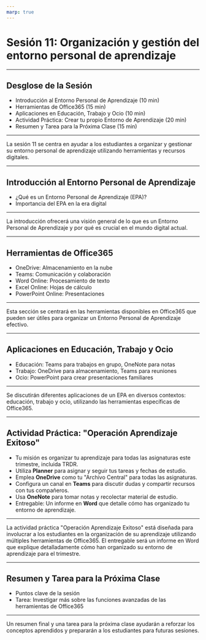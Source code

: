 ```yaml
---
marp: true
---
```


# Sesión 11: Organización y gestión del entorno personal de aprendizaje

---

## Desglose de la Sesión

- Introducción al Entorno Personal de Aprendizaje (10 min)
- Herramientas de Office365 (15 min)
- Aplicaciones en Educación, Trabajo y Ocio (10 min)
- Actividad Práctica: Crear tu propio Entorno de Aprendizaje (20 min)
- Resumen y Tarea para la Próxima Clase (15 min)

---

<!-- notes -->

La sesión 11 se centra en ayudar a los estudiantes a organizar y gestionar su entorno personal de aprendizaje utilizando herramientas y recursos digitales.

---

## Introducción al Entorno Personal de Aprendizaje

- ¿Qué es un Entorno Personal de Aprendizaje (EPA)?
- Importancia del EPA en la era digital

---

<!-- notes -->

La introducción ofrecerá una visión general de lo que es un Entorno Personal de Aprendizaje y por qué es crucial en el mundo digital actual.

---

## Herramientas de Office365

- OneDrive: Almacenamiento en la nube
- Teams: Comunicación y colaboración
- Word Online: Procesamiento de texto
- Excel Online: Hojas de cálculo
- PowerPoint Online: Presentaciones

---

<!-- notes -->

Esta sección se centrará en las herramientas disponibles en Office365 que pueden ser útiles para organizar un Entorno Personal de Aprendizaje efectivo.

---

## Aplicaciones en Educación, Trabajo y Ocio

- Educación: Teams para trabajos en grupo, OneNote para notas
- Trabajo: OneDrive para almacenamiento, Teams para reuniones
- Ocio: PowerPoint para crear presentaciones familiares

---

<!-- notes -->

Se discutirán diferentes aplicaciones de un EPA en diversos contextos: educación, trabajo y ocio, utilizando las herramientas específicas de Office365.

---

## Actividad Práctica: "Operación Aprendizaje Exitoso"

- Tu misión es organizar tu aprendizaje para todas las asignaturas este trimestre, incluida TRDR.
- Utiliza **Planner** para asignar y seguir tus tareas y fechas de estudio.
- Emplea **OneDrive** como tu "Archivo Central" para todas las asignaturas.
- Configura un canal en **Teams** para discutir dudas y compartir recursos con tus compañeros.
- Usa **OneNote** para tomar notas y recolectar material de estudio.
- Entregable: Un informe en **Word** que detalle cómo has organizado tu entorno de aprendizaje.

---

<!-- notes -->

La actividad práctica "Operación Aprendizaje Exitoso" está diseñada para involucrar a los estudiantes en la organización de su aprendizaje utilizando múltiples herramientas de Office365. El entregable será un informe en Word que explique detalladamente cómo han organizado su entorno de aprendizaje para el trimestre.

---

## Resumen y Tarea para la Próxima Clase

- Puntos clave de la sesión
- Tarea: Investigar más sobre las funciones avanzadas de las herramientas de Office365

---

<!-- notes -->

Un resumen final y una tarea para la próxima clase ayudarán a reforzar los conceptos aprendidos y prepararán a los estudiantes para futuras sesiones.

